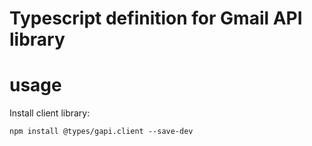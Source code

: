 # Typescript definition for Gmail API library

# usage
Install client library:

```
npm install @types/gapi.client --save-dev
```